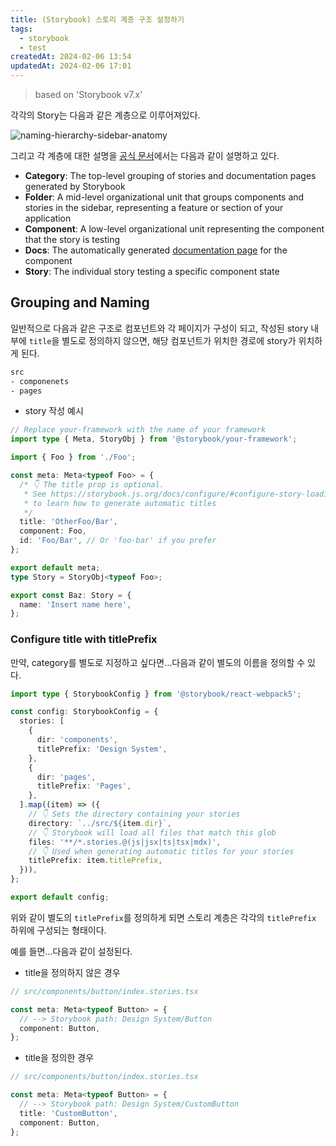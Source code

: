 ```yaml
---
title: (Storybook) 스토리 계층 구조 설정하기
tags:
  - storybook
  - test
createdAt: 2024-02-06 13:54
updatedAt: 2024-02-06 17:01
---
```


> based on 'Storybook v7.x'

각각의 Story는 다음과 같은 계층으로 이루어져있다.

![naming-hierarchy-sidebar-anatomy](https://storybook.js.org/056e66376330392b5bcc10deb45814b2/naming-hierarchy-sidebar-anatomy.png)

그리고 각 계층에 대한 설명을 [공식 문서](https://storybook.js.org/docs/writing-stories/naming-components-and-hierarchy#structure-and-hierarchy)에서는 다음과 같이 설명하고 있다.

- **Category**: The top-level grouping of stories and documentation pages generated by Storybook
- **Folder**: A mid-level organizational unit that groups components and stories in the sidebar, representing a feature or section of your application
- **Component**: A low-level organizational unit representing the component that the story is testing
- **Docs**: The automatically generated [documentation page](https://storybook.js.org/docs/writing-docs/autodocs) for the component
- **Story**: The individual story testing a specific component state

## Grouping and Naming

일반적으로 다음과 같은 구조로 컴포넌트와 각 페이지가 구성이 되고, 작성된 story 내부에 `title`을 별도로 정의하지 않으면, 해당 컴포넌트가 위치한 경로에 story가 위치하게 된다.

```bash
src
- componenets
- pages
```

- story 작성 예시

```typescript
// Replace your-framework with the name of your framework
import type { Meta, StoryObj } from '@storybook/your-framework';

import { Foo } from './Foo';

const meta: Meta<typeof Foo> = {
  /* 👇 The title prop is optional.
   * See https://storybook.js.org/docs/configure/#configure-story-loading
   * to learn how to generate automatic titles
   */
  title: 'OtherFoo/Bar',
  component: Foo,
  id: 'Foo/Bar', // Or 'foo-bar' if you prefer
};

export default meta;
type Story = StoryObj<typeof Foo>;

export const Baz: Story = {
  name: 'Insert name here',
};
```

### Configure title with titlePrefix

만약, category를 별도로 지정하고 싶다면...다음과 같이 별도의 이름을 정의할 수 있다.

```typescript
import type { StorybookConfig } from '@storybook/react-webpack5';

const config: StorybookConfig = {
  stories: [
    {
      dir: 'components',
      titlePrefix: 'Design System',
    },
    {
      dir: 'pages',
      titlePrefix: 'Pages',
    },
  ].map((item) => ({
    // 👇 Sets the directory containing your stories
    directory: `../src/${item.dir}`,
    // 👇 Storybook will load all files that match this glob
    files: '**/*.stories.@(js|jsx|ts|tsx|mdx)',
    // 👇 Used when generating automatic titles for your stories
    titlePrefix: item.titlePrefix,
  })),
};

export default config;
```

위와 같이 별도의 `titlePrefix`를 정의하게 되면 스토리 계층은 각각의 `titlePrefix` 하위에 구성되는 형태이다.

예를 들면...다음과 같이 설정된다.

- title을 정의하지 않은 경우

```typescript
// src/components/button/index.stories.tsx

const meta: Meta<typeof Button> = {
  // --> Storybook path: Design System/Button
  component: Button,
};
```

- title을 정의한 경우

```typescript
// src/components/button/index.stories.tsx

const meta: Meta<typeof Button> = {
  // --> Storybook path: Design System/CustomButton
  title: 'CustomButton',
  component: Button,
};
```
